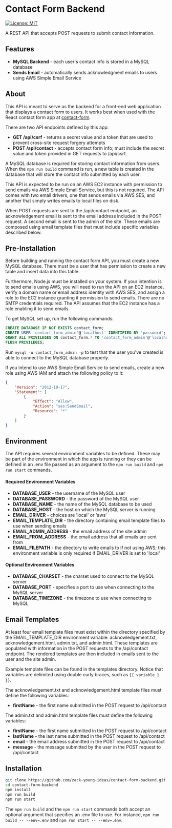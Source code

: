 # Contact Form Backend

[![License: MIT](https://img.shields.io/badge/License-MIT-blue.svg)](https://opensource.org/licenses/MIT)

A REST API that accepts POST requests to submit contact information.

## Features

- **MySQL Backend** - each user's contact info is stored in a MySQL database
- **Sends Email** - automatically sends acknowledgment emails to users using AWS Simple Email Service

## About

This API is meant to serve as the backend for a front-end web application that displays a contact form to users. It works best when used with the React contact form app at [contact-form](https://github.com/zack-young-ideas/contact-form).

There are two API endpoints defined by this app:
- **GET /api/csrf** - returns a secret value and a token that are used to prevent cross-site request forgery attempts
- **POST /api/contact** - accepts contact form info; must include the secret value and token provided in GET requests to /api/csrf

A MySQL database is required for storing contact information from users. When the `npm run build` command is run, a new table is created in the database that will store the contact info submitted by each user.

This API is expected to be run on an AWS EC2 instance with permission to send emails via AWS Simple Email Service, but this is not required. The API comes with two email drivers, one that sends emails via AWS SES, and another that simply writes emails to local files on disk. 

When POST requests are sent to the /api/contact endpoint, an acknowledgement email is sent to the email address included in the POST request. A second email is sent to the admin of the site. These emails are composed using email template files that must include specific variables described below.

## Pre-Installation

Before building and running the contact form API, you must create a new MySQL database. There must be a user that has permission to create a new table and insert data into this table.

Furthermore, Node.js must be installed on your system. If your intention is to send emails using AWS, you will need to run the API on an EC2 instance, verify a domain name or email address identity with AWS SES, and assign a role to the EC2 instance granting it permission to send emails. There are no SMTP credentials required. The API assumes that the EC2 instance has a role enabling it to send emails.

To get MySQL set up, run the following commands:

```sql
CREATE DATABASE IF NOT EXISTS contact_form;
CREATE USER 'contact_form_admin'@'localhost' IDENTIFIED BY 'password';
GRANT ALL PRIVILEGES ON contact_form.* TO 'contact_form_admin'@'localhost';
FLUSH PRIVILEGES;
```

Run `mysql -u contact_form_admin -p` to test that the user you've created is able to connect to the MySQL database properly.

If you intend to use AWS Simple Email Service to send emails, create a new role using AWS IAM and attach the following policy to it:

```json
{
    "Version": "2012-10-17",
    "Statement": [
        {
            "Effect": "Allow",
            "Action": "ses:SendEmail",
            "Resource": "*"
        }
    ]
}
```

## Environment

The API requires several environment variables to be defined. These may be part of the environment in which the app is running or they can be defined in an .env file passed as an argument to the `npm run build` and `npm run start` commands.

#### Required Environment Variables
- **DATABASE_USER** - the username of the MySQL user
- **DATABASE_PASSWORD** - the password of the MySQL user
- **DATABASE_NAME** - the name of the MySQL database to be used
- **DATABASE_HOST** - the host on which the MySQL server is running
- **EMAIL_DRIVER** - choices are 'local' or 'aws'
- **EMAIL_TEMPLATE_DIR** - the directory containing email template files to use when sending emails
- **EMAIL_ADMIN_ADDRESS** - the email address of the site admin
- **EMAIL_FROM_ADDRESS** - the email address that all emails are sent from
- **EMAIL_FILEPATH** - the directory to write emails to if not using AWS; this environment variable is only required if EMAIL_DRIVER is set to 'local'

#### Optional Environment Variables
- **DATABASE_CHARSET** - the charset used to connect to the MySQL server
- **DATABASE_PORT** - specifies a port to use when connecting to the MySQL server
- **DATABASE_TIMEZONE** - the timezone to use when connecting to MySQL

## Email Templates

At least four email template files must exist within the directory specified by the EMAIL_TEMPLATE_DIR environment variable: acknowledgement.txt, acknowledgement.html, admin.txt, and admin.html. These templates are populated with information in the POST requests to the /api/contact endpoint. The rendered templates are then included in emails sent to the user and the site admin.

Example template files can be found in the templates directory. Notice that variables are delimited using double curly braces, such as `{{ variable_1 }}`.

The acknowledgement.txt and acknowledgement.html template files must define the following variables:
- **firstName** - the first name submitted in the POST request to /api/contact

The admin.txt and admin.html template files must define the following variables:
- **firstName** - the first name submitted in the POST request to /api/contact
- **lastName** - the last name submitted in the POST request to /api/contact
- **email** - the email address submitted in the POST request to /api/contact
- **message** - the message submitted by the user in the POST request to /api/contact

## Installation

```bash
git clone https://github.com/zack-young-ideas/contact-form-backend.git
cd contact-form-backend
npm install
npm run build
npm run start
```

The `npm run build` and the `npm run start` commands both accept an optional argument that specifies an .env file to use. For instance, `npm run build -- --env=.env` and `npm run start -- --env=.env`.
